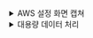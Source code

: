 <details><summary>AWS 설정 화면 캡쳐</summary>

### EC2
#### Instance

<img src="images/01. EC2-Instance.png"/>

#### Security

<img src="images/02. Instance-Security.png"/>

#### Elastic IP
<img src="images/03. Elastic IP address.png"/>

### RDS
#### Database

<img src="images/04. RDS.png"/>

#### Configuration

<img src="images/05. RDS-Configuration.png"/>

#### Security

<img src="images/06. RDS-Security.png"/>

#### Parameter Group

<img src="images/07. RDS-ParameterGroup01.png"/>
<img src="images/08. RDS-ParameterGroup02.png"/>

### S3
#### Buckets

<img src="images/09. S3.png"/>

#### Permissions

<img src="images/10. S3-Permissions.png"/>

### AIM
#### User

<img src="images/11. AIM 유처추가.png"/>
</details>

<details><summary>대용량 데이터 처리</summary>

|방법|시도 횟수|소요 시간|
|---|---|---|
|기본 `JPA`방식|100|`3min 51sec`|
|`password` 컬럼을 조회에서 제외|100|`3min 2sec`|
|`nickname`컬럼에 인덱싱|100|`10ssec 67ms`|
|`nickname`컬럼에 인덱싱 & `password` 컬럼을 조회에서 제외|100|`11sec 181ms(?)`|

#### 결론
- 크기가 크거나 특정 상황 때 필요한 컬럼은 제외하면 조회 속도가 향상된다.
- 자주 사용하는 컬럼에 인덱스를 걸면 조회 속도가 향상된다.
- **왜인지 이 둘을 혼용하면 조회 속도가 더 떨어진다.**

</details>